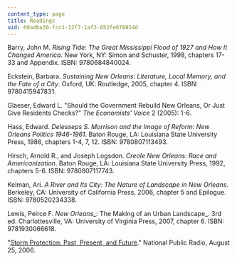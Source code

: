 ```yaml
---
content_type: page
title: Readings
uid: 60adba30-fcc1-12f7-1af3-852fe678854d
---
```


Barry, John M. _Rising Tide: The Great Mississippi Flood of 1927 and How It Changed America_. New York, NY: Simon and Schuster, 1998, chapters 17-33 and Appendix. ISBN: 9780684840024.

Eckstein, Barbara. _Sustaining New Orleans: Literature, Local Memory, and the Fate of a City_. Oxford, UK: Routledge, 2005, chapter 4. ISBN: 9780415947831.

Glaeser, Edward L. "Should the Government Rebuild New Orleans, Or Just Give Residents Checks?" _The Economists' Voice_ 2 (2005): 1-6.

Hass, Edward. _Delesseps S. Morrison and the Image of Reform: New Orleans Politics 1946-1961_. Baton Rouge, LA: Louisiana State University Press, 1986, chapters 1-4, 7, 12. ISBN: 9780807113493.

Hirsch, Arnold R., and Joseph Logsdon. _Creole New Orleans: Race and Americanization_. Baton Rouge, LA: Louisiana State University Press, 1992, chapters 5-6. ISBN: 9780807117743.

Kelman, Ari. _A River and Its City: The Nature of Landscape in New Orleans_. Berkeley, CA: University of California Press, 2006, chapter 5 and Epilogue. ISBN: 9780520234338.

Lewis, Peirce F. _New Orleans__: The Making of an Urban Landscape_. 3rd ed. Charlottesville, VA: University of Virginia Press, 2007, chapter 6. ISBN: 9781930066618.

"[Storm Protection: Past, Present, and Future](http://www.loe.org/shows/segments.html?programID=06-P13-00022&segmentID=4)." National Public Radio, August 25, 2006.